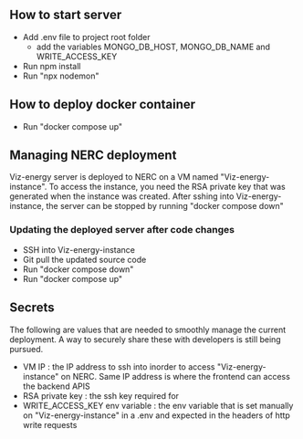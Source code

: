 ## How to start server

- Add .env file to project root folder
  - add the variables MONGO_DB_HOST, MONGO_DB_NAME and WRITE_ACCESS_KEY
- Run npm install
- Run "npx nodemon"

## How to deploy docker container

- Run "docker compose up"

## Managing NERC deployment

Viz-energy server is deployed to NERC on a VM named "Viz-energy-instance".
To access the instance, you need the RSA private key that was generated when the instance was created.
After sshing into Viz-energy-instance, the server can be stopped by running "docker compose down"

### Updating the deployed server after code changes

- SSH into Viz-energy-instance
- Git pull the updated source code
- Run "docker compose down"
- Run "docker compose up"

## Secrets

The following are values that are needed to smoothly manage the current deployment. A way to securely share these with developers is still being pursued.

- VM IP : the IP address to ssh into inorder to access "Viz-energy-instance" on NERC. Same IP address is where the frontend can access the backend APIS
- RSA private key : the ssh key required for
- WRITE_ACCESS_KEY env variable : the env variable that is set manually on "Viz-energy-instance" in a .env and expected in the headers of http write requests
